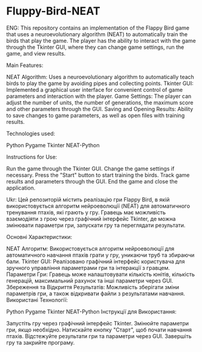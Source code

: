 # Fluppy-Bird-NEAT
ENG: This repository contains an implementation of the Flappy Bird game that uses a neuroevolutionary algorithm (NEAT) to automatically train the birds that play the game. The player has the ability to interact with the game through the Tkinter GUI, where they can change game settings, run the game, and view results.

Main Features:

NEAT Algorithm: Uses a neuroevolutionary algorithm to automatically teach birds to play the game by avoiding pipes and collecting points.
Tkinter GUI: Implemented a graphical user interface for convenient control of game parameters and interaction with the player.
Game Settings: The player can adjust the number of units, the number of generations, the maximum score and other parameters through the GUI.
Saving and Opening Results: Ability to save changes to game parameters, as well as open files with training results.

Technologies used:

Python
Pygame
Tkinter
NEAT-Python

Instructions for Use:

Run the game through the Tkinter GUI.
Change the game settings if necessary.
Press the "Start" button to start training the birds.
Track game results and parameters through the GUI.
End the game and close the application.

Ukr: Цей репозиторій містить реалізацію гри Flappy Bird, в якій використовується алгоритм нейроеволюції (NEAT) для автоматичного тренування птахів, які грають у гру. Гравець має можливість взаємодіяти з грою через графічний інтерфейс Tkinter, де можна змінювати параметри гри, запускати гру та переглядати результати.

Основні Характеристики:

NEAT Алгоритм: Використовується алгоритм нейроеволюції для автоматичного навчання птахів грати у гру, уникаючи труб та збираючи бали.
Tkinter GUI: Реалізовано графічний інтерфейс користувача для зручного управління параметрами гри та інтеракції з гравцем.
Параметри Гри: Гравець може налаштовувати кількість юнітів, кількість генерацій, максимальний рахунок та інші параметри через GUI.
Збереження та Відкриття Результатів: Можливість зберігати зміни параметрів гри, а також відкривати файли з результатами навчання.
Використані Технології:

Python
Pygame
Tkinter
NEAT-Python
Інструкції для Використання:

Запустіть гру через графічний інтерфейс Tkinter.
Змінюйте параметри гри, якщо необхідно.
Натискайте кнопку "Старт", щоб почати навчання птахів.
Відстежуйте результати гри та параметри через GUI.
Завершіть гру та закрийте програму.



























































































